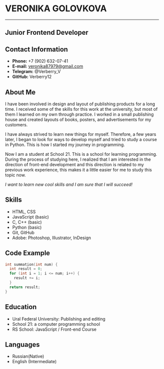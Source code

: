 # VERONIKA GOLOVKOVA
***


## Junior Frontend Developer



## Contact Information

- **Phone:** +7 (902) 632-07-41
- **E-mail:** veronika87979@gmail.com
- **Telegram:** @Verberry_V
- **GitHub:** Verberry12


## About Me

I have been involved in design and layout of publishing products for a long time. I received some of the skills for this work at the university, but most of them I learned on my own through practice. I worked in a small publishing house and created layouts of books, posters, and advertisements for my customers.

I have always strived to learn new things for myself. Therefore, a few years later, I began to look for ways to develop myself and tried to study a course in Python. This is how I started my journey in programming.

Now I am a student at School 21. This is a school for learning programming. During the process of studying here, I realized that I am interested in the direction of front-end development and this direction is related to my previous work experience, this makes it a little easier for me to study this topic now.

*I want to learn new cool skills and I am sure that I will succeed!*


## Skills

- HTML, CSS
- JavaScript (basic)
- C, C++ (basic)
- Python (basic)
- Git, GitHub
- Adobe: Photoshop, Illustrator, InDesign


## Code Example

```c
int summation(int num) {
  int result = 0;
  for (int i = 1; i <= num; i++) {
    result += i;
  }
  return result;
}
```


## Education

- Ural Federal University: Publishing and editing
- School 21: a computer programming school 
- RS School: JavaScript / Front-end Course


## Languages

- Russian(Native)
- English (Intermediate)